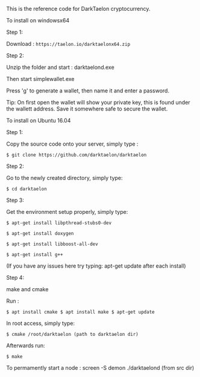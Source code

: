 This is the reference code for DarkTaelon cryptocurrency.

To install on windowsx64

Step 1:

Download : ``` https://taelon.io/darktaelonx64.zip ```

Step 2:

Unzip the folder and start : darktaelond.exe

Then start simplewallet.exe

Press 'g' to generate a wallet, then name it and enter a password.

Tip: On first open the wallet will show your private key, this is found under the wallett address. Save it somewhere safe to secure the wallet.

To install on Ubuntu 16.04

Step 1:

Copy the source code onto your server, simply type :

```$ git clone https://github.com/darktaelon/darktaelon```

Step 2:

Go to the newly created directory, simply type:

```$ cd darktaelon```

Step 3:

Get the environment setup properly, simply type:

```$ apt-get install libpthread-stubs0-dev```

```$ apt-get install doxygen```

```$ apt-get install libboost-all-dev```

```$ apt-get install g++```

(If you have any issues here try typing: apt-get update after each install)

Step 4:

make and cmake

Run :

```$ apt install cmake $ apt install make $ apt-get update```

In root access, simply type:

```$ cmake /root/darktaelon (path to darktaelon dir)```

Afterwards run:

```$ make```

To permamently start a node : screen -S demon ./darktaelond (from src dir)
